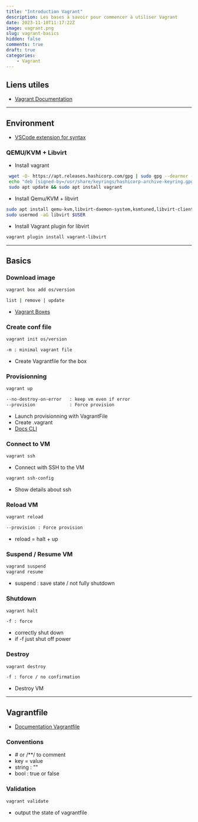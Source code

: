 ```yaml
---
title: "Introduction Vagrant"
description: Les bases à savoir pour commencer à utiliser Vagrant
date: 2023-11-10T11:17:22Z
image: vagrant.png
slug: vagrant-basics
hidden: false
comments: true
draft: true
categories:
    - Vagrant
---
```


## Liens utiles

- [Vagrant Documentation](https://developer.hashicorp.com/vagrant/docs)

---

## Environment

- [VSCode extension for syntax](https://marketplace.visualstudio.com/items?itemName=marcostazi.VS-code-vagrantfile)

### QEMU/KVM + Libvirt

- Install vagrant

```bash
 wget -O- https://apt.releases.hashicorp.com/gpg | sudo gpg --dearmor -o /usr/share/keyrings/hashicorp-archive-keyring.gpg
 echo "deb [signed-by=/usr/share/keyrings/hashicorp-archive-keyring.gpg] https://apt.releases.hashicorp.com $(lsb_release -cs) main" | sudo tee /etc/apt/sources.list.d/hashicorp.list
 sudo apt update && sudo apt install vagrant
```

- Install Qemu/KVM + libvirt

```bash
sudo apt install qemu-kvm,libvirt-daemon-system,ksmtuned,libvirt-clients,libxslt-dev,libxml2-dev,libvirt-dev,zlib1g-dev,ruby-dev,ruby-libvirt,ebtables
sudo usermod -aG libvirt $USER
```

- Install Vagrant plugin for libvirt

```bash
vagrant plugin install vagrant-libvirt
```

---

## Basics

### Download image

```bash
vagrant box add os/version

list | remove | update
```

- [Vagrant Boxes](https://app.vagrantup.com/boxes/search)

### Create conf file

```bash
vagrant init os/version

-m : minimal vagrant file
```

- Create Vagrantfile for the box

### Provisionning

```bash
vagrant up

--no-destroy-on-error   : keep vm even if error
--provision             : Force provision 
```

- Launch provisionning with VagrantFile
- Create .vagrant
- [Docs CLI](https://developer.hashicorp.com/vagrant/docs/cli/up)

### Connect to VM

```bash
vagrant ssh
```

- Connect with SSH to the VM

```bash
vagrant ssh-config 
```

- Show details about ssh

### Reload VM

```bash
vagrant reload

--provision : Force provision 
```

- reload = halt + up

### Suspend / Resume VM

```bash
vagrand suspend
vagrand resume
```

- suspend : save state / not fully shutdown

### Shutdown

```bash
vagrant halt

-f : force
```

- correctly shut down
- if -f just shut off power

### Destroy

```bash
vagrant destroy

-f : force / no confirmation
```

- Destroy VM

---

## Vagrantfile

- [Documentation Vagrantfile](https://developer.hashicorp.com/vagrant/docs/vagrantfile)

### Conventions

- \# or /**/ to comment
- key = value
- string : ""
- bool : true or false

### Validation

```bash
vagrant validate
```

- output the state of vagrantfile